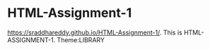 # HTML-Assignment-1
https://sraddhareddy.github.io/HTML-Assignment-1/.
This is HTML-ASSIGNMENT-1.
Theme:LIBRARY
